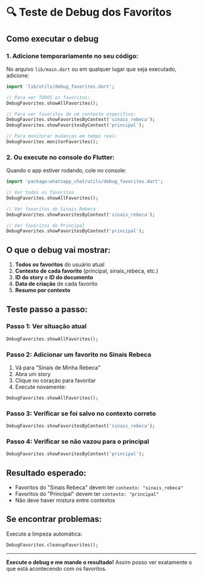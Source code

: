 # 🔍 Teste de Debug dos Favoritos

## Como executar o debug

### 1. Adicione temporariamente no seu código:

No arquivo `lib/main.dart` ou em qualquer lugar que seja executado, adicione:

```dart
import 'lib/utils/debug_favorites.dart';

// Para ver TODOS os favoritos:
DebugFavorites.showAllFavorites();

// Para ver favoritos de um contexto específico:
DebugFavorites.showFavoritesByContext('sinais_rebeca');
DebugFavorites.showFavoritesByContext('principal');

// Para monitorar mudanças em tempo real:
DebugFavorites.monitorFavorites();
```

### 2. Ou execute no console do Flutter:

Quando o app estiver rodando, cole no console:

```dart
import 'package:whatsapp_chat/utils/debug_favorites.dart';

// Ver todos os favoritos
DebugFavorites.showAllFavorites();

// Ver favoritos do Sinais Rebeca
DebugFavorites.showFavoritesByContext('sinais_rebeca');

// Ver favoritos do Principal
DebugFavorites.showFavoritesByContext('principal');
```

## O que o debug vai mostrar:

1. **Todos os favoritos** do usuário atual
2. **Contexto de cada favorito** (principal, sinais_rebeca, etc.)
3. **ID do story** e **ID do documento**
4. **Data de criação** de cada favorito
5. **Resumo por contexto**

## Teste passo a passo:

### Passo 1: Ver situação atual
```dart
DebugFavorites.showAllFavorites();
```

### Passo 2: Adicionar um favorito no Sinais Rebeca
1. Vá para "Sinais de Minha Rebeca"
2. Abra um story
3. Clique no coração para favoritar
4. Execute novamente:
```dart
DebugFavorites.showAllFavorites();
```

### Passo 3: Verificar se foi salvo no contexto correto
```dart
DebugFavorites.showFavoritesByContext('sinais_rebeca');
```

### Passo 4: Verificar se não vazou para o principal
```dart
DebugFavorites.showFavoritesByContext('principal');
```

## Resultado esperado:

- Favoritos do "Sinais Rebeca" devem ter `contexto: "sinais_rebeca"`
- Favoritos do "Principal" devem ter `contexto: "principal"`
- Não deve haver mistura entre contextos

## Se encontrar problemas:

Execute a limpeza automática:
```dart
DebugFavorites.cleanupFavorites();
```

---

**Execute o debug e me mande o resultado!** Assim posso ver exatamente o que está acontecendo com os favoritos.